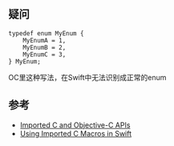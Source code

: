 ## 疑问

```
typedef enum MyEnum {
    MyEnumA = 1,
    MyEnumB = 2,
    MyEnumC = 3,
} MyEnum;
```

OC里这种写法，在Swift中无法识别成正常的enum

## 参考

- [Imported C and Objective-C APIs](https://developer.apple.com/documentation/swift/imported_c_and_objective-c_apis)
- [Using Imported C Macros in Swift](https://developer.apple.com/documentation/swift/using-imported-c-macros-in-swift)